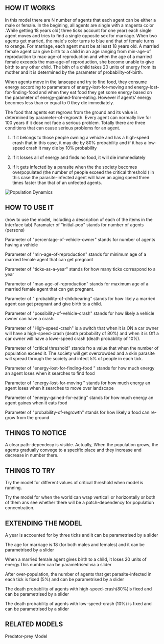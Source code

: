 ## HOW IT WORKS

In this model there are N number of agents that each agent can be either a male or female. In the begining, all agents are single with a magenta color .While getting 18 years old( three ticks account for one year) each single agent moves and tries to find a single opposite sex for marriage. When two agents get married, the male's color turns to blue and that of female turns to orange. For marriage, each agent must be at least 18 years old. A married female agent can give birth to a child in an age ranging from min-age-of reproduction to max-age-of reproduction and when the age of a married female exceeds the max-age-of reproduction, she become unable to give birth to any other child. The bith of a child takes 20 units of energy from its mother and it is determined by the parameter of probability-of-birth.

When agents move in the lanscape and try to find food, they consume energy according to parameters of energy-lost-for-moving and energy-lost-for-finding-food and when they eat food they get some energy based on the parameter of energy-gained-from-eating. However if agents' energy becomes less than or equal to 0 they die immediately.

The food that agents eat regrows from the ground and its value is determined by parameter-of-regrowth. Every agent can normally live for 100 years if it dose not face a serious problem. Totally there are three conditions that can cause serious problems for an agent.
 
1) If it belongs to those people owning a vehicle and has a high-speed crash that in this case, it may die by 80% probability and if it has a low-speed crash it may die by 10% probability

2) If it losses all of energy and finds no food, it will die immmediately

3) If it gets infected by a parasite when the the society becomes overpopulated (the number of people exceed the critical threshold ) in this case the parasite-infected agent will have an aging speed three times faster than that of an unfected agents.



![Population Dynamics](https://github.com/user-attachments/assets/f6de5b07-4478-4df3-9680-7fbc31823dfd)

## HOW TO USE IT

(how to use the model, including a description of each of the items in the Interface tab)
Paramater of "initial-pop" stands for number of agents (persons)

Parameter of "percentage-of-vehicle-owner" stands for number of agents having a vehicle

Parameter of "min-age-of-reproduction" stands for minimum age of a married female agent that can get pregnant

Parameter of "ticks-as-a-year" stands for how many ticks correspond to a year

Parameter of "max-age-of-reproduction" stands for maximum age of a married female agent that can get pregnant.

Parameter of " probability-of-childbearing" stands for how likely  a married agent can get pregnant and give birth to a child.

Parameter of "possibility-of-vehicle-crash" stands for how likely a vehicle owner can have a crash.

Parameter of "High-speed-crash" is a switch that when it is  ON a car owner will have a high-speed-crash (death probability of 80%) and when it is Off a car owner will have a lowe-speed crash (death probability of 10%).
 
Parameter of "critical threshold" stands fro a value that when the number of population exceed it. The society will get overcrowded and a skin parasite will spread through the society and infect 5% of people in each tick.

Parameter of "energy-lost-for-finding-food " stands for how much energy an agent loses when it searches to find food

Parameter of "energy-lost-for-moving "  stands for how much energy an agent loses when it searches to move over landscape

Parameter of "energy-gained-for-eating" stands for how much energy an agent gaines when it eats food

Parameter of "probability-of-regrowth" stands for how likely a food can re-grow from the ground


## THINGS TO NOTICE

A clear path-dependecy is visible. Actually, When the population grows, the agents gradually convege to a specific place and they increase and decrease in number there.

## THINGS TO TRY

Try the model for different values of critical threshold when model is running.

Try the model for when the world can wrap verticall or horizontally or both of them ans see whether there will be a patch-dependency for population concentration.

## EXTENDING THE MODEL

A year is accounted for by three ticks and it can be parametrised by a slider 

The age for marriage is 18 (for both males and females) and it can be parametrised by a slider

When a married female agent gives birth to a child, it loses 20 units of energy.This number can be parametrised via a slider 

After over-population, the number of agents that get parasite-infected in each tick is fixed (5%) and can be parametrised by a slider 

The death probability of agents with high-speed-crash(80%)is fixed and can be parametrised by a slider

The death probability of agents with low-speed-crash (10%) is fixed and can be parametrised by a slider


## RELATED MODELS

Predator-prey Model
